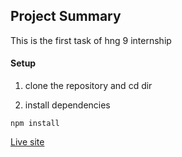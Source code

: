 ## Project Summary

This is the first task of hng 9 internship

#### Setup

1. clone the repository and cd dir

2. install dependencies

```
npm install
```

<a href="https://linktree-task.netlify.app/" target="_blank"> Live site </a>
